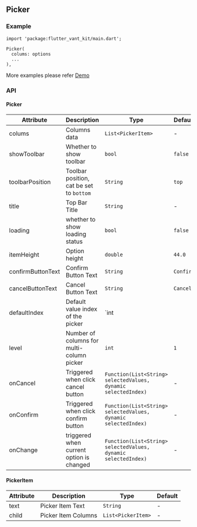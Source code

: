 ## Picker

### Example

```
import 'package:flutter_vant_kit/main.dart';

Picker(
  colums: options
  ...
),
```

More examples please refer [Demo](https://github.com/benjaken/flutter_vant_kit/blob/master/example/lib/routes/demoPicker.dart)

### API

#### Picker

| Attribute | Description | Type | Default |
| ------------ | ------------ | ------------ | ------------ |
| colums | Columns data | `List<PickerItem>` | - |
| showToolbar | Whether to show toolbar | `bool` | `false` |
| toolbarPosition | Toolbar position, cat be set to `bottom` | `String` | `top` |
| title | Top Bar Title | `String` | - |
| loading | whether to show loading status | `bool` | `false` |
| itemHeight | Option height | `double` | `44.0` |
| confirmButtonText | Confirm Button Text | `String` | `Confirm` |
| cancelButtonText | Cancel Button Text | `String` | `Cancel` |
| defaultIndex | Default value index of the picker | `int || List<int>` | `0 || [0]` |
| level | Number of columns for multi-column picker | `int` | `1` |
| onCancel | Triggered when click cancel button | `Function(List<String> selectedValues, dynamic selectedIndex)` | - |
| onConfirm | Triggered when click confirm button | `Function(List<String> selectedValues, dynamic selectedIndex)` | - |
| onChange | triggered when current option is changed | `Function(List<String> selectedValues, dynamic selectedIndex)` | - |

#### PickerItem

| Attribute | Description | Type | Default |
| ------------ | ------------ | ------------ | ------------ |
| text | Picker Item Text | `String` | - |
| child | Picker Item Columns | `List<PickerItem>` | - |
